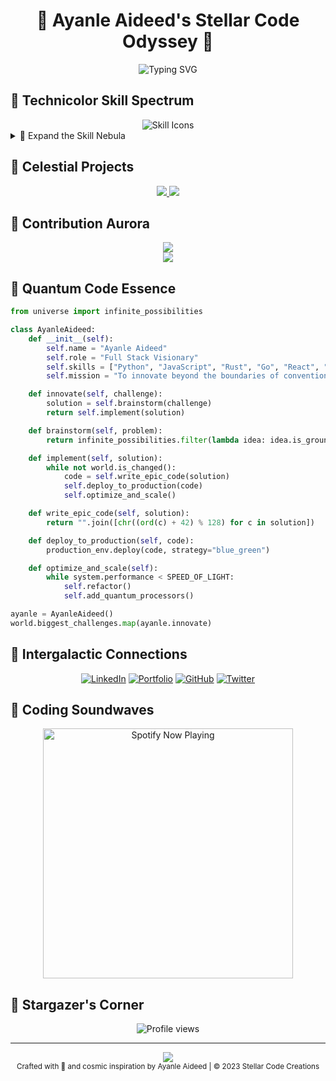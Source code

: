 # <div align="center">🌌 Ayanle Aideed's Stellar Code Odyssey 🚀</div>

<div align="center">
  <img src="https://readme-typing-svg.herokuapp.com?font=Orbitron&size=40&duration=3000&pause=1000&color=FF00FF&center=true&vCenter=true&width=800&height=100&lines=Welcome+to+my+Coding+Cosmos!;Where+Imagination+Meets+Innovation;Transforming+Ideas+into+Digital+Reality" alt="Typing SVG" />
</div>

## 🎨 Technicolor Skill Spectrum

<div align="center">
  <img src="https://skillicons.dev/icons?i=python,js,rust,go,react,vue,nodejs,express,django,flask,docker,kubernetes,aws,gcp,mongodb,postgres&perline=8" alt="Skill Icons" />
</div>

<details>
<summary>🔬 Expand the Skill Nebula</summary>

```mermaid
mindmap
  root((Ayanle's Expertise))
    Frontend
      React
        Redux
        Next.js
      Vue.js
        Vuex
        Nuxt.js
      CSS
        Sass
        Tailwind
    Backend
      Node.js
        Express
        Nest.js
      Python
        Django
        Flask
      Go
        Gin
        Echo
      Rust
        Actix
        Rocket
    Database
      SQL
        PostgreSQL
        MySQL
      NoSQL
        MongoDB
        Redis
      GraphQL
    DevOps
      Docker
      Kubernetes
      CI/CD
        Jenkins
        GitLab CI
    Cloud
      AWS
        EC2
        Lambda
      GCP
        Compute Engine
        Cloud Functions
    AI/ML
      TensorFlow
      PyTorch
      Scikit-learn
    Mobile
      React Native
      Flutter
```

</details>

## 🌠 Celestial Projects

<div align="center">
  <a href="https://github.com/ayanleaideed/nova-explorer">
    <img src="https://github-readme-stats.vercel.app/api/pin/?username=ayanleaideed&repo=nova-explorer&theme=radical&bg_color=0D1117&title_color=FF00FF&icon_color=00FFFF&text_color=FFFFFF&border_color=FF00FF" />
  </a>
  <a href="https://github.com/ayanleaideed/quantum-forge">
    <img src="https://github-readme-stats.vercel.app/api/pin/?username=ayanleaideed&repo=quantum-forge&theme=radical&bg_color=0D1117&title_color=00FFFF&icon_color=FF00FF&text_color=FFFFFF&border_color=00FFFF" />
  </a>
</div>

## 🌈 Contribution Aurora

<div align="center">
  <img src="https://github-readme-streak-stats.herokuapp.com/?user=ayanleaideed&theme=radical&background=0D1117&border=FF00FF&stroke=00FFFF&ring=FF00FF&fire=FF00FF&currStreakNum=00FFFF&sideNums=FF00FF&currStreakLabel=00FFFF&sideLabels=00FFFF&dates=FFFFFF" />
</div>

<div align="center">
  <img src="https://github-readme-stats.vercel.app/api?username=ayanleaideed&show_icons=true&theme=radical&bg_color=0D1117&title_color=FF00FF&icon_color=00FFFF&text_color=FFFFFF&border_color=FF00FF" />
</div>

## 🧬 Quantum Code Essence

```python
from universe import infinite_possibilities

class AyanleAideed:
    def __init__(self):
        self.name = "Ayanle Aideed"
        self.role = "Full Stack Visionary"
        self.skills = ["Python", "JavaScript", "Rust", "Go", "React", "Node.js", "AWS"]
        self.mission = "To innovate beyond the boundaries of conventional code"

    def innovate(self, challenge):
        solution = self.brainstorm(challenge)
        return self.implement(solution)

    def brainstorm(self, problem):
        return infinite_possibilities.filter(lambda idea: idea.is_groundbreaking())

    def implement(self, solution):
        while not world.is_changed():
            code = self.write_epic_code(solution)
            self.deploy_to_production(code)
            self.optimize_and_scale()

    def write_epic_code(self, solution):
        return "".join([chr((ord(c) + 42) % 128) for c in solution])

    def deploy_to_production(self, code):
        production_env.deploy(code, strategy="blue_green")

    def optimize_and_scale(self):
        while system.performance < SPEED_OF_LIGHT:
            self.refactor()
            self.add_quantum_processors()

ayanle = AyanleAideed()
world.biggest_challenges.map(ayanle.innovate)
```

## 🚀 Intergalactic Connections

<div align="center">
  
[![LinkedIn](https://img.shields.io/badge/LinkedIn-Cosmic_Network-FF00FF?style=for-the-badge&logo=linkedin&logoColor=white&labelColor=0D1117)](https://www.linkedin.com/in/ayanle-aideed-118752252/)
[![Portfolio](https://img.shields.io/badge/Portfolio-Galactic_Showcase-00FFFF?style=for-the-badge&logo=google-chrome&logoColor=white&labelColor=0D1117)](https://ayanleaideed.github.io/myportfolio/)
[![GitHub](https://img.shields.io/badge/GitHub-Stellar_Repository-FF00FF?style=for-the-badge&logo=github&logoColor=white&labelColor=0D1117)](https://github.com/ayanleaideed)
[![Twitter](https://img.shields.io/badge/Twitter-Cosmic_Tweets-00FFFF?style=for-the-badge&logo=twitter&logoColor=white&labelColor=0D1117)](https://twitter.com/ayanleaideed)

</div>

## 🎵 Coding Soundwaves

<div align="center">
  <img src="https://spotify-github-profile.vercel.app/api/view?uid=YOUR_SPOTIFY_USER_ID&cover_image=true&theme=novatorem&bar_color=ff00ff&bar_color_cover=false" alt="Spotify Now Playing" width="400" />
</div>

## 🌠 Stargazer's Corner

<div align="center">
  <img src="https://komarev.com/ghpvc/?username=ayanleaideed&label=Profile%20Views&color=ff00ff&style=flat-square" alt="Profile views" />
</div>

---

<div align="center">
  <img src="https://capsule-render.vercel.app/api?type=waving&color=gradient&customColorList=6,11,20&height=120&section=footer&animation=twinkling" />
</div>

<div align="center">
  <sub>Crafted with 💖 and cosmic inspiration by Ayanle Aideed | © 2023 Stellar Code Creations</sub>
</div>
